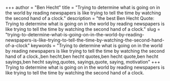 +++
author = "Ben Hecht"
title = "Trying to determine what is going on in the world by reading newspapers is like trying to tell the time by watching the second hand of a clock."
description = "the best Ben Hecht Quote: Trying to determine what is going on in the world by reading newspapers is like trying to tell the time by watching the second hand of a clock."
slug = "trying-to-determine-what-is-going-on-in-the-world-by-reading-newspapers-is-like-trying-to-tell-the-time-by-watching-the-second-hand-of-a-clock"
keywords = "Trying to determine what is going on in the world by reading newspapers is like trying to tell the time by watching the second hand of a clock.,ben hecht,ben hecht quotes,ben hecht quote,ben hecht sayings,ben hecht saying,quotes, sayings,quote, saying, motivation"
+++
Trying to determine what is going on in the world by reading newspapers is like trying to tell the time by watching the second hand of a clock.
